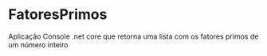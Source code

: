 # FatoresPrimos
Aplicação Console .net core que retorna uma lista com os fatores primos de um número inteiro
